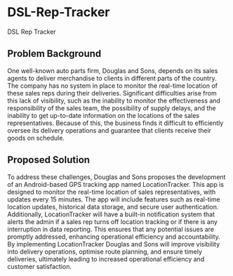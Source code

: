 # DSL-Rep-Tracker
DSL Rep Tracker

## Problem Background
One well-known auto parts firm, Douglas and Sons, depends on its sales agents to deliver merchandise to clients in different parts of the country. The company has no system in place to monitor the real-time location of these sales reps during their deliveries. Significant difficulties arise from this lack of visibility, such as the inability to monitor the effectiveness and responsibility of the sales team, the possibility of supply delays, and the inability to get up-to-date information on the locations of the sales representatives. Because of this, the business finds it difficult to efficiently oversee its delivery operations and guarantee that clients receive their goods on schedule.

## Proposed Solution
To address these challenges, Douglas and Sons proposes the development of an Android-based GPS tracking app named LocationTracker. This app is designed to monitor the real-time location of sales representatives, with updates every 15 minutes. The app will include features such as real-time location updates, historical data storage, and secure user authentication. Additionally, LocationTracker will have a built-in notification system that alerts the admin if a sales rep turns off location tracking or if there is any interruption in data reporting. This ensures that any potential issues are promptly addressed, enhancing operational efficiency and accountability. By implementing LocationTracker Douglas and Sons will improve visibility into delivery operations, optimise route planning, and ensure timely deliveries, ultimately leading to increased operational efficiency and customer satisfaction.



